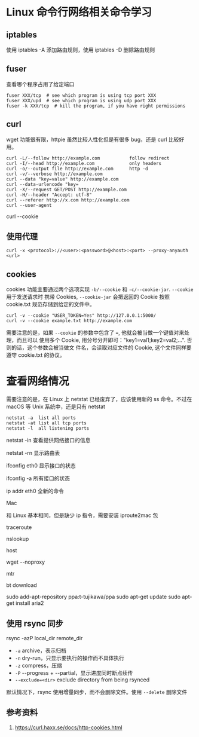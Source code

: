 # Linux 命令行网络相关命令学习

<!--
ID: a3384486-730f-4987-9306-4e78f24910eb
Status: publish
Date: 2017-05-31T06:54:00
Modified: 2020-05-16T12:03:44
wp_id: 595
-->

## iptables

使用 iptables -A 添加路由规则，使用 iptables -D 删除路由规则

## fuser

查看哪个程序占用了给定端口

```
fuser XXX/tcp  # see which program is using tcp port XXX
fuser XXX/upd  # see which program is using udp port XXX
fuser -k XXX/tcp  # kill the program, if you have right permissions
```

## curl

wget 功能很有限，httpie 虽然比较人性化但是有很多 bug，还是 curl 比较好用。

```
curl -L/--follow http://example.com	          follow redirect
curl -I/--head http://example.com	          only headers
curl -o/--output file http://example.com	  http -d
curl -v/--verbose http://example.com
curl --data "key=value" http://example.com
curl --data-urlencode "key=
curl -X/--request GET/POST http://example.com
curl -H/--header "Accept: utf-8"
curl --referer http://x.com http://example.com
curl --user-agent
```
curl --cookie

## 使用代理

```
curl -x <protocol>://<user>:<password>@<host>:<port> --proxy-anyauth <url>
```

## cookies

cookies 功能主要通过两个选项实现 `-b/--cookie` 和 `-c/--cookie-jar`. `--cookie` 用于发送请求时
携带 Cookies, `--cookie-jar` 会把返回的 Cookie 按照 cookie.txt 规范存储到给定的文件中。

```
curl -v --cookie "USER_TOKEN=Yes" http://127.0.0.1:5000/
curl -v --cookie example.txt http://example.com
```

需要注意的是，如果 `--cookie` 的参数中包含了 `=`, 他就会被当做一个键值对来处理，而且可以
使用多个 Cookie, 用分号分开即可："key1=val1;key2=val2;...". 否则的话，这个参数会被当做文
件名，会读取对应文件的 Cookie, 这个文件同样要遵守 cookie.txt 的协议。

# 查看网络情况

需要注意的是，在 Linux 上 netstat 已经废弃了，应该使用新的 ss 命令。不过在 macOS 等 Unix 系统中，还是只有 netstat

```
netstat -a 	list all ports
netstat -at	list all tcp ports
netstat -l	all listening ports
```

netstat -in 查看提供网络接口的信息

netstat -rn 显示路由表

ifconfig eth0 显示接口的状态

ifconfig -a 所有接口的状态

ip addr eth0 全新的命令

Mac

和 Linux 基本相同，但是缺少 ip 指令，需要安装 iproute2mac 包

traceroute

nslookup

host

wget --noproxy

mtr

bt download

sudo add-apt-repository ppa:t-tujikawa/ppa
sudo apt-get update
sudo apt-get install aria2

## 使用 rsync 同步

rsync -azP local_dir remote_dir

* `-a` archive，表示归档
* `-n` dry-run，只显示要执行的操作而不具体执行
* `-z` compress，压缩
* `-P` --progress + --partial，显示进度同时断点续传
* `--exclude=<dir>` exclude directory from being rsynced

默认情况下，rsync 使用增量同步，而不会删除文件。使用 `--delete` 删除文件

## 参考资料

1. https://curl.haxx.se/docs/http-cookies.html
